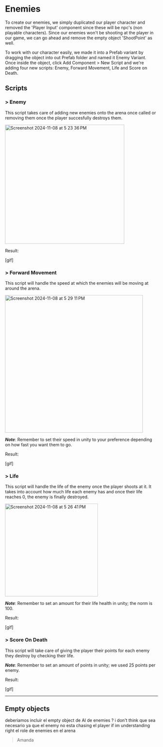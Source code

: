 # Enemies 

To create our enemies, we simply duplicated our player character and removed the 'Player Input' component since these will be npc's (non playable characters). Since our enemies won't be shooting at the player in our game, we can go ahead and remove the empty object 'ShootPoint' as well.

To work with our character easily, we made it into a Prefab variant by dragging the object into out Prefab folder and named it Enemy Variant. Once inside the object, click Add Component > New Script and we're adding four new scripts: Enemy, Forward Movement, Life and Score on Death.

## Scripts 

### > Enemy

This script takes care of adding new enemies onto the arena once called or removing them once the player succesfully destroys them.

<img width="393" alt="Screenshot 2024-11-08 at 5 23 36 PM" src="https://github.com/user-attachments/assets/509e22a9-c958-43bb-ae01-9571477541dc">


Result: 

[gif]


### > Forward Movement

This script will handle the speed at which the enemies will be moving at around the arena.

<img width="454" alt="Screenshot 2024-11-08 at 5 29 11 PM" src="https://github.com/user-attachments/assets/d4502d24-ad70-40b3-9235-16cd96c787c3">

___Note___: Remember to set their speed in unity to your preference depending on how fast you want them to go.


Result: 

[gif]


### > Life

This script will handle the life of the enemy once the player shoots at it. It takes into account how much life each enemy has and once their life reaches 0, the enemy is finally destroyed.

<img width="306" alt="Screenshot 2024-11-08 at 5 26 41 PM" src="https://github.com/user-attachments/assets/f59c2cda-f754-4632-bff3-a44a1e07b646">


___Note___: Remember to set an amount for their life health in unity; the norm is 100.


Result: 

[gif]

### > Score On Death

This script will take care of giving the player their points for each enemy they destroy by checking their life.

___Note___: Remember to set an amount of points in unity; we used 25 points per enemy.

Result: 

[gif]

---

## Empty objects 

deberiamos incluir el empty object de AI de enemies ? i don't think que sea necesario ya que el enemy no esta chasing el player if im understanding right el role de enemies en el arena
 > Amanda

